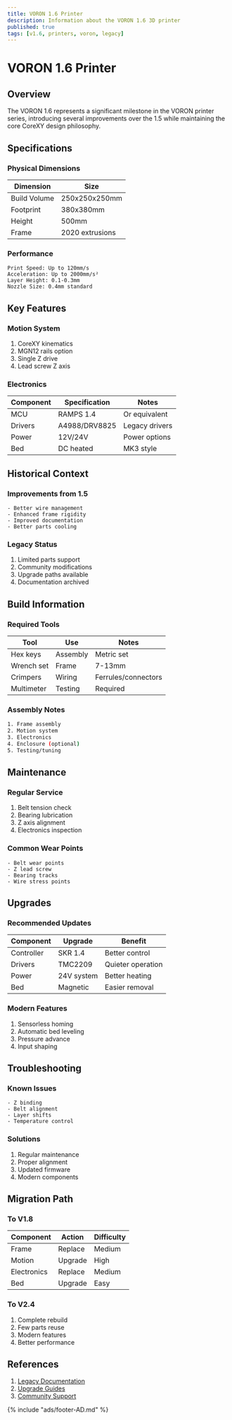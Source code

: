 ```yaml
---
title: VORON 1.6 Printer
description: Information about the VORON 1.6 3D printer
published: true
tags: [v1.6, printers, voron, legacy]
---
```


# VORON 1.6 Printer

## Overview
The VORON 1.6 represents a significant milestone in the VORON printer series, introducing several improvements over the 1.5 while maintaining the core CoreXY design philosophy.

## Specifications

### Physical Dimensions
| Dimension | Size |
|-----------|------|
| Build Volume | 250x250x250mm |
| Footprint | 380x380mm |
| Height | 500mm |
| Frame | 2020 extrusions |

### Performance
```text title="Key Metrics"
Print Speed: Up to 120mm/s
Acceleration: Up to 2000mm/s²
Layer Height: 0.1-0.3mm
Nozzle Size: 0.4mm standard
```

## Key Features

### Motion System
1. CoreXY kinematics
2. MGN12 rails option
3. Single Z drive
4. Lead screw Z axis

### Electronics
| Component | Specification | Notes |
|-----------|--------------|-------|
| MCU | RAMPS 1.4 | Or equivalent |
| Drivers | A4988/DRV8825 | Legacy drivers |
| Power | 12V/24V | Power options |
| Bed | DC heated | MK3 style |

## Historical Context

### Improvements from 1.5
```text title="Key Updates"
- Better wire management
- Enhanced frame rigidity
- Improved documentation
- Better parts cooling
```

### Legacy Status
1. Limited parts support
2. Community modifications
3. Upgrade paths available
4. Documentation archived

## Build Information

### Required Tools
| Tool | Use | Notes |
|------|-----|-------|
| Hex keys | Assembly | Metric set |
| Wrench set | Frame | 7-13mm |
| Crimpers | Wiring | Ferrules/connectors |
| Multimeter | Testing | Required |

### Assembly Notes
```bash title="Build Process"
1. Frame assembly
2. Motion system
3. Electronics
4. Enclosure (optional)
5. Testing/tuning
```

## Maintenance

### Regular Service
1. Belt tension check
2. Bearing lubrication
3. Z axis alignment
4. Electronics inspection

### Common Wear Points
```text title="Maintenance Areas"
- Belt wear points
- Z lead screw
- Bearing tracks
- Wire stress points
```

## Upgrades

### Recommended Updates
| Component | Upgrade | Benefit |
|-----------|---------|---------|
| Controller | SKR 1.4 | Better control |
| Drivers | TMC2209 | Quieter operation |
| Power | 24V system | Better heating |
| Bed | Magnetic | Easier removal |

### Modern Features
1. Sensorless homing
2. Automatic bed leveling
3. Pressure advance
4. Input shaping

## Troubleshooting

### Known Issues
```text title="Common Problems"
- Z binding
- Belt alignment
- Layer shifts
- Temperature control
```

### Solutions
1. Regular maintenance
2. Proper alignment
3. Updated firmware
4. Modern components

## Migration Path

### To V1.8
| Component | Action | Difficulty |
|-----------|--------|------------|
| Frame | Replace | Medium |
| Motion | Upgrade | High |
| Electronics | Replace | Medium |
| Bed | Upgrade | Easy |

### To V2.4
1. Complete rebuild
2. Few parts reuse
3. Modern features
4. Better performance

## References
1. [Legacy Documentation](https://docs.vorondesign.com/archive/v1.6/)
2. [Upgrade Guides](https://docs.vorondesign.com/upgrades/)
3. [Community Support](https://discord.gg/voron)

{% include "ads/footer-AD.md" %} 